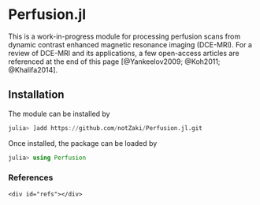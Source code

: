# Perfusion.jl

This is a work-in-progress module for processing perfusion scans from dynamic contrast enhanced magnetic resonance imaging (DCE-MRI). 
For a review of DCE-MRI and its applications, a few open-access articles are referenced at the end of this page [@Yankeelov2009; @Koh2011; @Khalifa2014].

## Installation

The module can be installed by
```julia
julia> ]add https://github.com/notZaki/Perfusion.jl.git
```
Once installed, the package can be loaded by
```julia
julia> using Perfusion
```

### References

```@raw html
<div id="refs"></div>
```